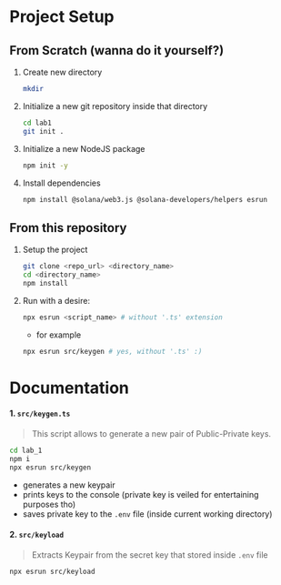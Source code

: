 # Project Setup

## From Scratch (wanna do it yourself?)
1. Create new directory
    ```sh
    mkdir
    ```
2. Initialize a new git repository inside that directory
    ```sh
    cd lab1
    git init .
    ```
2. Initialize a new NodeJS package
    ```sh
    npm init -y
    ```
3. Install dependencies
    ```sh
    npm install @solana/web3.js @solana-developers/helpers esrun
    ```

## From this repository
1. Setup the project
    ```sh
    git clone <repo_url> <directory_name>
    cd <directory_name>
    npm install
    ```
2. Run with a desire:
    ```sh
    npx esrun <script_name> # without '.ts' extension
    ```
    - for example
    ```sh
    npx esrun src/keygen # yes, without '.ts' :)
    ```


# Documentation
#### 1. `src/keygen.ts`
> This script allows to generate a new pair of Public-Private keys.

```sh
cd lab_1
npm i
npx esrun src/keygen
```

- generates a new keypair
- prints keys to the console (private key is veiled for entertaining purposes tho)
- saves private key to the `.env` file (inside current working directory)

#### 2. `src/keyload`
> Extracts Keypair from the secret key that stored inside `.env` file

```sh
npx esrun src/keyload
```

